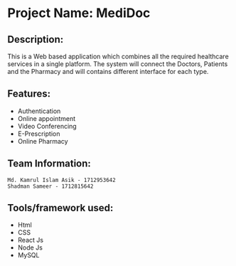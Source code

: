 
# Project Name: MediDoc

## Description:
This is a Web based application which combines all the
required healthcare services in a single platform. The system will connect the Doctors, Patients and the Pharmacy and will contains different interface for each type.

## Features: 
 * Authentication
 * Online appointment
 * Video Conferencing
 * E-Prescription
 * Online Pharmacy
 

## Team Information:
    Md. Kamrul Islam Asik - 1712953642
    Shadman Sameer - 1712815642


## Tools/framework used: 
- Html
- CSS
- React Js
- Node Js
- MySQL
